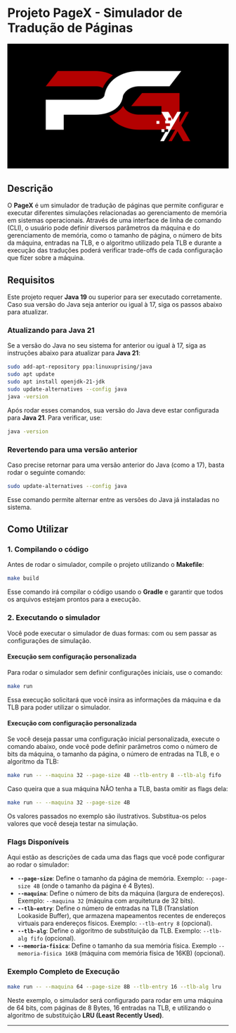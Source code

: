# Projeto PageX - Simulador de Tradução de Páginas

![Logo do Projeto](./assets/logo.png)

## Descrição
O **PageX** é um simulador de tradução de páginas que permite configurar e executar diferentes simulações relacionadas ao gerenciamento de memória em sistemas operacionais. Através de uma interface de linha de comando (CLI), o usuário pode definir diversos parâmetros da máquina e do gerenciamento de memória, como o tamanho de página, o número de bits da máquina, entradas na TLB, e o algoritmo utilizado pela TLB e durante a execução das traduções poderá verificar trade-offs de cada configuração que fizer sobre a máquina.

## Requisitos
Este projeto requer **Java 19** ou superior para ser executado corretamente. Caso sua versão do Java seja anterior ou igual à 17, siga os passos abaixo para atualizar.

### Atualizando para Java 21

Se a versão do Java no seu sistema for anterior ou igual à 17, siga as instruções abaixo para atualizar para **Java 21**:

```bash
sudo add-apt-repository ppa:linuxuprising/java
sudo apt update
sudo apt install openjdk-21-jdk
sudo update-alternatives --config java
java -version
```

Após rodar esses comandos, sua versão do Java deve estar configurada para **Java 21**. Para verificar, use:

```bash
java -version
```

### Revertendo para uma versão anterior

Caso precise retornar para uma versão anterior do Java (como a 17), basta rodar o seguinte comando:

```bash
sudo update-alternatives --config java
```

Esse comando permite alternar entre as versões do Java já instaladas no sistema.

## Como Utilizar

### 1. Compilando o código

Antes de rodar o simulador, compile o projeto utilizando o **Makefile**:

```bash
make build
```

Esse comando irá compilar o código usando o **Gradle** e garantir que todos os arquivos estejam prontos para a execução.

### 2. Executando o simulador

Você pode executar o simulador de duas formas: com ou sem passar as configurações de simulação.

#### Execução sem configuração personalizada

Para rodar o simulador sem definir configurações iniciais, use o comando:

```bash
make run
```

Essa execução solicitará que você insira as informações da máquina e da TLB para poder utilizar o simulador.

#### Execução com configuração personalizada

Se você deseja passar uma configuração inicial personalizada, execute o comando abaixo, onde você pode definir parâmetros como o número de bits da máquina, o tamanho da página, o número de entradas na TLB, e o algoritmo da TLB:

```bash
make run -- --maquina 32 --page-size 4B --tlb-entry 8 --tlb-alg fifo
```

Caso queira que a sua máquina NÃO tenha a TLB, basta omitir as flags dela:

```bash
make run -- --maquina 32 --page-size 4B 
```

Os valores passados no exemplo são ilustrativos. Substitua-os pelos valores que você deseja testar na simulação.

### Flags Disponíveis

Aqui estão as descrições de cada uma das flags que você pode configurar ao rodar o simulador:

- **`--page-size`**: Define o tamanho da página de memória. Exemplo: `--page-size 4B` (onde o tamanho da página é 4 Bytes).
- **`--maquina`**: Define o número de bits da máquina (largura de endereços). Exemplo: `--maquina 32` (máquina com arquitetura de 32 bits).
- **`--tlb-entry`**: Define o número de entradas na TLB (Translation Lookaside Buffer), que armazena mapeamentos recentes de endereços virtuais para endereços físicos. Exemplo: `--tlb-entry 8` (opcional).
- **`--tlb-alg`**: Define o algoritmo de substituição da TLB. Exemplo: `--tlb-alg fifo` (opcional).
- **`--memoria-fisica`**: Define o tamanho da sua memória física. Exemplo `--memoria-fisica 16KB` (máquina com memória física de 16KB) (opcional).

### Exemplo Completo de Execução

```bash
make run -- --maquina 64 --page-size 8B --tlb-entry 16 --tlb-alg lru
```

Neste exemplo, o simulador será configurado para rodar em uma máquina de 64 bits, com páginas de 8 Bytes, 16 entradas na TLB, e utilizando o algoritmo de substituição **LRU (Least Recently Used)**.

---